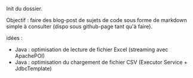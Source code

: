 Init du dossier.

Objectif : faire des blog-post de sujets de code sous forme de markdown simple à consulter (dispo sous github-page tant qu'à faire).

idées : 
- Java : optimisation de lecture de fichier Excel (streaming avec ApachePOI)
- Java : optimisation du chargement de fichier CSV (Executor Service + JdbcTemplate)


